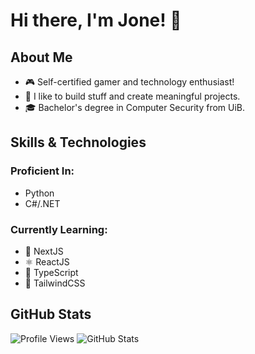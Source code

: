 # Hi there, I'm Jone! 👋

## About Me
- 🎮 Self-certified gamer and technology enthusiast!
- 🎨 I like to build stuff and create meaningful projects.
- 🎓 Bachelor's degree in Computer Security from UiB.

## Skills & Technologies
### Proficient In:
- Python
- C#/.NET

### Currently Learning:
- 🔧 NextJS
- ⚛️ ReactJS
- 📘 TypeScript
- 🎨 TailwindCSS

## GitHub Stats
![Profile Views](https://komarev.com/ghpvc/?username=jonethebuilder&label=Profile%20views&color=0074D9&style=for-the-badge)
![GitHub Stats](https://github-readme-stats.vercel.app/api?username=jonethebuilder&show_icons=true&locale=en)
